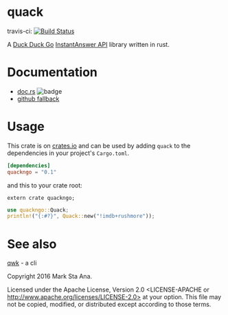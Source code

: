 # quack

travis-ci: [![Build Status](https://travis-ci.org/booyaa/quackngo.svg?branch=master)](https://travis-ci.org/booyaa/quackngo)

A [Duck Duck Go](https://duckduckgo.com) [InstantAnswer API](https://duckduckgo.com/api) library written in rust.

# Documentation

- [doc.rs](https://docs.rs/quackngo) ![badge](https://docs.rs/quackngo/badge.svg)
- [github fallback](https://booyaa.github.io/quackngo/quackngo/index.html)

# Usage

This crate is on [crates.io](https://crates.io/crates/quackngo) and can be
used by adding `quack` to the dependencies in your project's `Cargo.toml`.

```toml
[dependencies]
quackngo = "0.1"
```

and this to your crate root:
```
extern crate quackngo;
```

```rust
use quackngo::Quack;
println!("{:#?}", Quack::new("!imdb+rushmore"));
```

# See also

[qwk](https://github.com/booyaa/qwk) - a cli

Copyright 2016 Mark Sta Ana.

Licensed under the Apache License, Version 2.0 <LICENSE-APACHE or
http://www.apache.org/licenses/LICENSE-2.0> at your option. This file may not
be copied, modified, or distributed except according to those terms.
